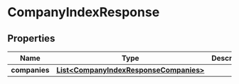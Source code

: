 

# CompanyIndexResponse

## Properties

Name | Type | Description | Notes
------------ | ------------- | ------------- | -------------
**companies** | [**List&lt;CompanyIndexResponseCompanies&gt;**](CompanyIndexResponseCompanies.md) |  | 



